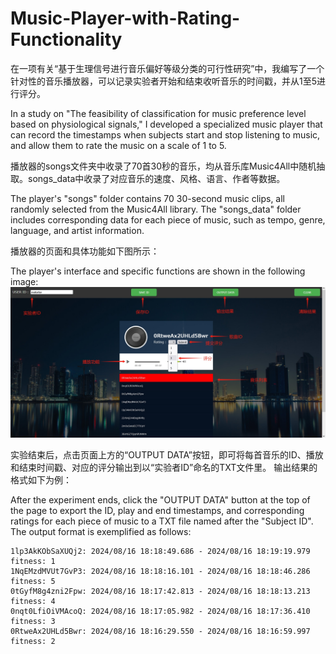 # Music-Player-with-Rating-Functionality
在一项有关“基于生理信号进行音乐偏好等级分类的可行性研究”中，我编写了一个针对性的音乐播放器，可以记录实验者开始和结束收听音乐的时间戳，并从1至5进行评分。

In a study on "The feasibility of classification for music preference level based on physiological signals," I developed a specialized music player that can record the timestamps when subjects start and stop listening to music, and allow them to rate the music on a scale of 1 to 5.

播放器的songs文件夹中收录了70首30秒的音乐，均从音乐库Music4All中随机抽取。songs_data中收录了对应音乐的速度、风格、语言、作者等数据。

The player's "songs" folder contains 70 30-second music clips, all randomly selected from the Music4All library. The "songs_data" folder includes corresponding data for each piece of music, such as tempo, genre, language, and artist information.

播放器的页面和具体功能如下图所示：

The player's interface and specific functions are shown in the following image:
![image](https://github.com/motortor/Music-Player-with-Rating-Functionality/blob/main/screenshot.png)

实验结束后，点击页面上方的“OUTPUT DATA”按钮，即可将每首音乐的ID、播放和结束时间戳、对应的评分输出到以“实验者ID”命名的TXT文件里。
输出结果的格式如下为例：

After the experiment ends, click the "OUTPUT DATA" button at the top of the page to export the ID, play and end timestamps, and corresponding ratings for each piece of music to a TXT file named after the "Subject ID". The output format is exemplified as follows:

```
1lp3AkKObSaXUQj2: 2024/08/16 18:18:49.686 - 2024/08/16 18:19:19.979  fitness: 1
1NqEMzdMVUt7GvP3: 2024/08/16 18:18:16.101 - 2024/08/16 18:18:46.286  fitness: 5
0tGyfM8g4zni2Fpw: 2024/08/16 18:17:42.813 - 2024/08/16 18:18:13.213  fitness: 4
0nqt0LfiOiVMAcoQ: 2024/08/16 18:17:05.982 - 2024/08/16 18:17:36.410  fitness: 3
0RtweAx2UHLd5Bwr: 2024/08/16 18:16:29.550 - 2024/08/16 18:16:59.997  fitness: 2
```
